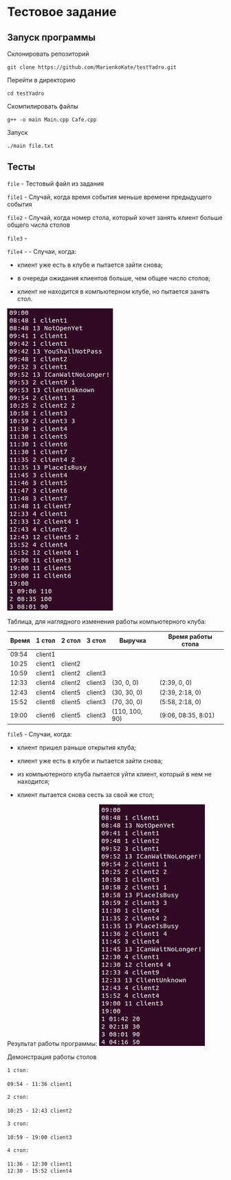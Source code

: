 # Тестовое задание
## Запуск программы
Склонировать репозиторий

```
git clone https://github.com/MarienkoKate/testYadro.git
```
Перейти в директорию

```
cd testYadro
```
Скомпилировать файлы

```
g++ -o main Main.cpp Cafe.cpp
```

Запуск

```
./main file.txt
```

## Тесты

`file` - Тестовый файл из задания



`file1` - Случай, когда время события меньше времени предыдущего события



`file2` - Случай, когда номер стола, который хочет занять клиент больше общего числа столов

`file3` - 

`file4` - - Случаи, когда:

- клиент уже есть в клубе и пытается зайти снова;

- в очереди ожидания клиентов больше, чем общее число столов;

- клиент не находится в компьютерном клубе, но пытается занять стол.

![Image alt](https://github.com/MarienkoKate/testYadro/blob/main/results/4.png)

Таблица, для наглядного изменения работы компьютерного клуба:

Время | 1 стол | 2 стол | 3 стол | Выручка | Время работы стола
--- | --- | --- | --- | --- | ---
09:54 | client1 |  | 
10:25 | client1 | client2 | 
10:59 | client1 | client2 | client3 | 
12:33 | client4 | client2 | client3 | (30, 0, 0) | (2:39, 0, 0)
12:43 | client4 | client5 | client3 | (30, 30, 0) | (2:39, 2:18, 0)
15:52 | client6 | client5 | client3 | (70, 30, 0) | (5:58, 2:18, 0)
19:00 | client6 | client5 | client3 | (110, 100, 90) | (9:06, 08:35, 8:01)



`file5` - Случаи, когда:

- клиент пришел раньше открытия клуба;

- клиент уже есть в клубе и пытается зайти снова;

- из компьютерного клуба пытается уйти клиент, который в нем не находится;

- клиент пытается снова сесть за свой же стол;

Результат работы программы:
![Image alt](https://github.com/MarienkoKate/testYadro/blob/main/results/5.png)

Демонстрация работы столов
```
1 стол:

09:54 - 11:36 client1
```
```
2 стол:

10:25 - 12:43 client2
```
```
3 стол:

10:59 - 19:00 client3

```
```
4 стол:

11:36 - 12:30 client1
12:30 - 15:52 client4
```



